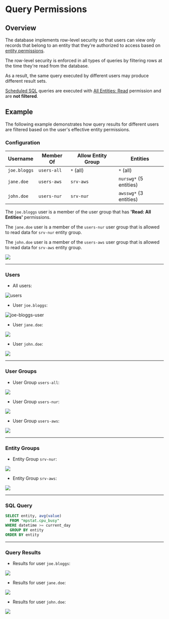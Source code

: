# Query Permissions

## Overview

The database implements row-level security so that users can view only records that belong to an entity that they're authorized to access based on [entity permissions](../administration/user-authorization.md#entity-permissions).

The row-level security is enforced in all types of queries by filtering rows at the time they're read from the database.

As a result, the same query executed by different users may produce different result sets.

[Scheduled SQL](scheduled-sql.md) queries are executed with [All Entities: Read](../administration/user-authorization.md#all-entities-permissions) permission and are **not filtered**.

## Example

The following example demonstrates how query results for different users are filtered based on the user's effective entity permissions.

### Configuration

| **Username** | **Member Of** | **Allow Entity Group** | Entities |
|---|---|---|---|
| `joe.bloggs` | `users-all` | `*` (all) | `*` (all) |
| `jane.doe` | `users-aws` | `srv-aws` | `nurswg*` (5 entities) |
| `john.doe` | `users-nur` | `srv-nur` | `awsswg*` (3 entities) |

The `joe.bloggs` user is a member of the user group that has **'Read: All Entities'** permissions.

The `jane.doe` user is a member of the `users-nur` user group that is allowed to read data for `srv-nur` entity group.

The `john.doe` user is a member of the `users-aws` user group that is allowed to read data for `srv-aws` entity group.

![](images/sql-permissions.png)

---

### Users

* All users:

![users](images/users.png)

* User `joe.bloggs`:

![joe-bloggs-user](images/joe-bloggs-user.png)

* User `jane.doe`:

![](images/jane-doe-user.png)

* User `john.doe`:

![](images/john-doe-user.png)

---

### User Groups

* User Group `users-all`:

![](images/users-all.png)

* User Group `users-nur`:

![](images/users-nur.png)

* User Group `users-aws`:

![](images/users-aws.png)

---

### Entity Groups

* Entity Group `srv-nur`:

![](images/srv-nur.png)

* Entity Group `srv-aws`:

![](images/srv-aws.png)

---

### SQL Query

```sql
SELECT entity, avg(value)
  FROM "mpstat.cpu_busy"
WHERE datetime >= current_day
  GROUP BY entity
ORDER BY entity
```

---

### Query Results

* Results for user `joe.bloggs`:

![](images/joe-bloggs-sql.png)

* Results for user `jane.doe`:

![](images/jane-doe-sql.png)

* Results for user `john.doe`:

![](images/john-doe-sql.png)
